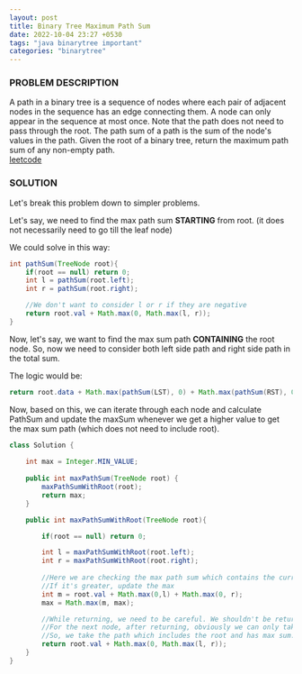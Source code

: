 ```yaml
---
layout: post
title: Binary Tree Maximum Path Sum
date: 2022-10-04 23:27 +0530
tags: "java binarytree important"
categories: "binarytree"
---
```


### PROBLEM DESCRIPTION

A path in a binary tree is a sequence of nodes where each pair of adjacent nodes in the sequence has an edge connecting them. A node can only appear in the sequence at most once. Note that the path does not need to pass through the root.
The path sum of a path is the sum of the node's values in the path.
Given the root of a binary tree, return the maximum path sum of any non-empty path.  
[leetcode](https://leetcode.com/problems/binary-tree-maximum-path-sum/)

### SOLUTION

Let's break this problem down to simpler problems.  

Let's say, we need to find the max path sum __STARTING__ from root. (it does not necessarily need to go till the leaf node)

We could solve in this way:

```java
int pathSum(TreeNode root){
    if(root == null) return 0;
    int l = pathSum(root.left);
    int r = pathSum(root.right);

    //We don't want to consider l or r if they are negative
    return root.val + Math.max(0, Math.max(l, r)); 
}
```

Now, let's say, we want to find the max sum path __CONTAINING__ the root node.  So, now we need to consider both left side path and right side path in the total sum.  

The logic would be:

```java
return root.data + Math.max(pathSum(LST), 0) + Math.max(pathSum(RST), 0);
```

Now, based on this, we can iterate through each node and calculate PathSum and update the maxSum whenever we get a higher value to get the max sum path (which does not need to include root).

```java
class Solution {
    
    int max = Integer.MIN_VALUE;
    
    public int maxPathSum(TreeNode root) {
        maxPathSumWithRoot(root);
        return max;
    }

    public int maxPathSumWithRoot(TreeNode root){

        if(root == null) return 0;

        int l = maxPathSumWithRoot(root.left);
        int r = maxPathSumWithRoot(root.right);
        
        //Here we are checking the max path sum which contains the current node
        //If it's greater, update the max 
        int m = root.val + Math.max(0,l) + Math.max(0, r);
        max = Math.max(m, max);

        //While returning, we need to be careful. We shouldn't be returning m because it includes the sum of both left side and right side.
        //For the next node, after returning, obviously we can only take one of them, not both.
        //So, we take the path which includes the root and has max sum.
        return root.val + Math.max(0, Math.max(l, r));
    }
}
```
